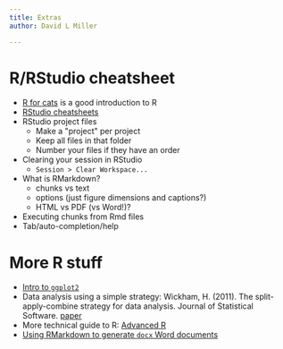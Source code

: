```yaml
---
title: Extras
author: David L Miller

---
```



# R/RStudio cheatsheet

* [R for cats](http://rforcats.net/) is a good introduction to R
* [RStudio cheatsheets](https://www.rstudio.com/resources/cheatsheets/)
* RStudio project files
  - Make a "project" per project
  * Keep all files in that folder
  * Number your files if they have an order
* Clearing your session in RStudio
  * `Session > Clear Workspace...`
* What is RMarkdown?
  * chunks vs text
  * options (just figure dimensions and captions?)
  * HTML vs PDF (vs Word!)?
* Executing chunks from Rmd files
* Tab/auto-completion/help

# More R stuff

* [Intro to `ggplot2`](http://www.noamross.net/blog/2012/10/5/ggplot-introduction.html)
* Data analysis using a simple strategy: Wickham, H. (2011). The split-apply-combine strategy for data analysis. Journal of Statistical Software. [paper](http://www.jstatsoft.org/article/view/v040i01)
* More technical guide to R: [Advanced R](http://adv-r.had.co.nz/)
* [Using RMarkdown to generate `docx` Word documents](http://rmarkdown.rstudio.com/articles_docx.html)




